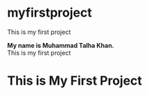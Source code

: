 # myfirstproject
This is my first project

<b>My name is Muhammad Talha Khan.</b>
<br>
This is my first project

<h1>This is My First Project</h1> 
